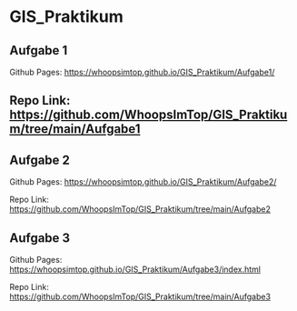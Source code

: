 # GIS_Praktikum

## Aufgabe 1

Github Pages: https://whoopsimtop.github.io/GIS_Praktikum/Aufgabe1/

Repo Link: https://github.com/WhoopsImTop/GIS_Praktikum/tree/main/Aufgabe1
---

## Aufgabe 2 

Github Pages: https://whoopsimtop.github.io/GIS_Praktikum/Aufgabe2/

Repo Link: https://github.com/WhoopsImTop/GIS_Praktikum/tree/main/Aufgabe2

## Aufgabe 3 

Github Pages: https://whoopsimtop.github.io/GIS_Praktikum/Aufgabe3/index.html

Repo Link: https://github.com/WhoopsImTop/GIS_Praktikum/tree/main/Aufgabe3